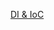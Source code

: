 [DI & IoC](https://docs.google.com/document/d/1jXdaMHAoSw-lgC6TEbD5TV_dTk4QvS_6itgqKGVot2I/edit?usp=sharing)




